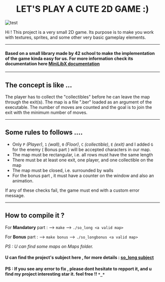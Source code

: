 <h1 align="center">LET'S PLAY A CUTE 2D GAME :) </h1>


![test](https://i.imgur.com/l1chEB6.gif)

Hi !  This project is a very small 2D game. Its purpose is to make you work with textures, sprites, and some other very basic gameplay elements.

---
#### Based on a small library made by 42 school to make the implementation of the game kinda easy for us. For more information check its documentation here [MiniLibX documentation](https://harm-smits.github.io/42docs/libs/minilibx)



--- 
## The concept is like ...
The player has to collect the "collectibles" before he can leave the map through the exit(s). The map is a file ".ber" loaded as an argument of the executable. The number of moves are counted and the goal is to join the exit with the minimum number of moves.

---
## Some rules to follows ....
-   Only  `P`  _(Player)_,   `1`  _(wall)_,  `0`  _(Floor)_,  `C`  _(collectible)_,  `E`  _(exit)_ and I added `G` for the enemy ( Bonus part ) will be accepted characters in our map.
-   The map must be rectangular, i.e. all rows must have the same length
-   There must be at least one exit, one player, and one collectible on the map
-   The map must be closed, i.e. surrounded by walls
- For the bonus part , it must have a counter on the window and also an animation.

If any of these checks fail, the game must end with a custom error message.

----

## How to compile it ? 
For **Mandatory** part : 
	 --> `make`
	 --> `./so_long <a valid map>`

For **Bonus** part : 
	  --> `make bonus`
	  --> `./so_longbonus <a valid map>`
	 
_PS : U can find some maps on Maps folder._

	  
   
#### U can find the project's subject here , for more details : [so_long subject](https://cdn.intra.42.fr/pdf/pdf/58597/en.subject.pdf)
#### PS : If you see any error to fix , please dont hesitate to repport it, and u find my project interesting star it. feel free !! `*_*`
